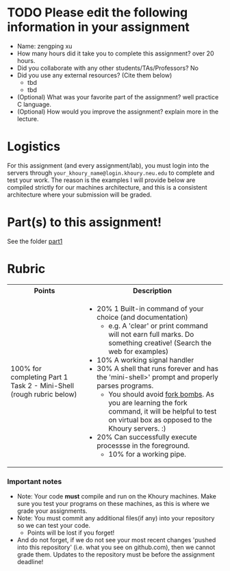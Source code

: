 # TODO Please edit the following information in your assignment

- Name: zengping xu
- How many hours did it take you to complete this assignment? over 20 hours.
- Did you collaborate with any other students/TAs/Professors? No
- Did you use any external resources? (Cite them below)
  - tbd
  - tbd
- (Optional) What was your favorite part of the assignment? well practice C language.
- (Optional) How would you improve the assignment? explain more in the lecture.

# Logistics

For this assignment (and every assignment/lab), you must login into the servers through `your_khoury_name@login.khoury.neu.edu` to complete and test your work. The reason is the examples I will provide below are compiled strictly for our machines architecture, and this is a consistent architecture where your submission will be graded.

# Part(s) to this assignment!

See the folder [part1](./part1/)

# Rubric

 <table>
  <tbody>
    <tr>
      <th>Points</th>
      <th align="center">Description</th>
    </tr>
     <tr>
      <td>100% for completing Part 1 Task 2 - Mini-Shell (rough rubric below)</td>
      <td align="left"><ul><li>20% 1 Built-in command of your choice (and documentation)<ul><li> e.g. A 'clear' or print command will not earn full marks. Do something creative! (Search the web for examples)</li></ul></li><li>10% A working signal handler</li><li>30% A shell that runs forever and has the 'mini-shell>' prompt and properly parses programs.<ul><li> You should avoid <a href="https://en.wikipedia.org/wiki/Fork_bomb">fork bombs</a>. As you are learning the fork command, it will be helpful to test on virtual box as opposed to the Khoury servers. :)</li></ul></li><li>20% Can successfully execute processse in the foreground.<ul><li> 10% for a working pipe.</li></ul></li></ul></td>
    </tr>
  </tbody>
</table>

### Important notes

* Note: Your code **must** compile and run on the Khoury machines. Make sure you test your programs on these machines, as this is where we grade your assignments.
* Note: You must commit any additional files(if any) into your repository so we can test your code.
  * Points will be lost if you forget!
* And do not forget, if we do not see your most recent changes 'pushed into this repository' (i.e. what you see on github.com), then we cannot grade them. Updates to the repository must be before the assignment deadline!
